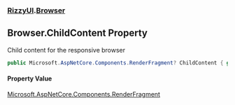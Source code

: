 ### [RizzyUI](RizzyUI 'RizzyUI').[Browser](RizzyUI.Browser 'RizzyUI.Browser')

## Browser.ChildContent Property

Child content for the responsive browser

```csharp
public Microsoft.AspNetCore.Components.RenderFragment? ChildContent { get; set; }
```

#### Property Value
[Microsoft.AspNetCore.Components.RenderFragment](https://docs.microsoft.com/en-us/dotnet/api/Microsoft.AspNetCore.Components.RenderFragment 'Microsoft.AspNetCore.Components.RenderFragment')